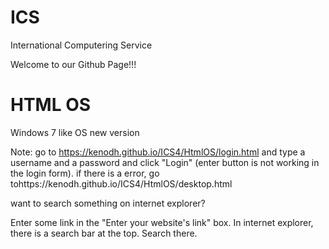 # ICS
International Computering Service

Welcome to our Github Page!!!




# HTML OS

Windows 7 like OS new version

Note: go to https://kenodh.github.io/ICS4/HtmlOS/login.html and type a username and a password and click "Login" (enter button is not working in the login form). if there is a error, go tohttps://kenodh.github.io/ICS4/HtmlOS/desktop.html

want to search something on internet explorer?

Enter some link in the "Enter your website's link" box.
In internet explorer, there is a search bar at the top. Search there.
